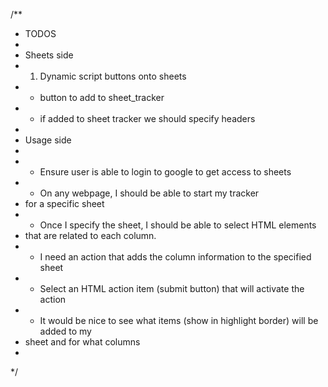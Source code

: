
/**
 * TODOS
 *
 * Sheets side
 * 1. Dynamic script buttons onto sheets
 *  - button to add to sheet_tracker
 *  - if added to sheet tracker we should specify headers
 *
 * Usage side
 *
 * - Ensure user is able to login to google to get access to sheets
 * - On any webpage, I should be able to start my tracker
 *    for a specific sheet
 * - Once I specify the sheet, I should be able to select HTML elements
 *    that are related to each column.
 * - I need an action that adds the column information to the specified sheet
 *    - Select an HTML action item (submit button) that will activate the action
 * - It would be nice to see what items (show in highlight border) will be added to my
 *    sheet and for what columns
 *
 */

